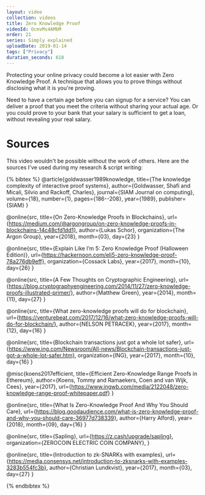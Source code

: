 ```yaml
---
layout: video
collection: videos
title: Zero Knowledge Proof
videoId: OcmvMs4AMbM
order: 21
series: Simply explained
uploadDate: 2019-01-14
tags: ["Privacy"]
duration_seconds: 618
---
```


Protecting your online privacy could become a lot easier with Zero Knowledge Proof. A technique that allows you to prove things without disclosing what it is you're proving.

Need to have a certain age before you can signup for a service? You can deliver a proof that you meet the criteria without sharing your actual age. Or you could prove to your bank that your salary is sufficient to get a loan, without revealing your real salary.

# Sources
This video wouldn't be possible without the work of others. Here are the sources I've used during my research & script writing:

{% bibtex %}
@article{goldwasser1989knowledge,
  title={The knowledge complexity of interactive proof systems},
  author={Goldwasser, Shafi and Micali, Silvio and Rackoff, Charles},
  journal={SIAM Journal on computing},
  volume={18},
  number={1},
  pages={186--208},
  year={1989},
  publisher={SIAM}
}

@online{src,
    title={On Zero-Knowledge Proofs in Blockchains},
    url={https://medium.com/@argongroup/on-zero-knowledge-proofs-in-blockchains-14c48cfd1dd1},
    author={Lukas Schor},
    organization={The Argon Group},
    year={2018},
    month={03},
    day={23}
}

@online{src,
    title={Explain Like I’m 5: Zero Knowledge Proof (Halloween Edition)},
    url={https://hackernoon.com/eli5-zero-knowledge-proof-78a276db9eff},
    organization={Cossack Labs},
    year={2017},
    month={10},
    day={26}
}

@online{src,
    title={A Few Thoughts on Cryptographic Engineering},
    url={https://blog.cryptographyengineering.com/2014/11/27/zero-knowledge-proofs-illustrated-primer/},
    author={Matthew Green},
    year={2014},
    month={11},
    day={27}
}

@online{src,
    title={What zero-knowledge proofs will do for blockchain},
    url={https://venturebeat.com/2017/12/16/what-zero-knowledge-proofs-will-do-for-blockchain/},
    author={NELSON PETRACEK},
    year={2017},
    month={12},
    day={16}
}

@online{src,
    title={Blockchain transactions just got a whole lot safer},
    url={https://www.ing.com/Newsroom/All-news/Blockchain-transactions-just-got-a-whole-lot-safer.htm},
    organization={ING},
    year={2017},
    month={10},
    day={16}
}

@misc{koens2017efficient,
  title={Efficient Zero-Knowledge Range Proofs in Ethereum},
  author={Koens, Tommy and Ramaekers, Coen and van Wijk, Cees},
  year={2017},
  url={https://www.ingwb.com/media/2122048/zero-knowledge-range-proof-whitepaper.pdf}
}

@online{src,
    title={What Is Zero-Knowledge Proof And Why You Should Care},
    url={https://blog.goodaudience.com/what-is-zero-knowledge-proof-and-why-you-should-care-36977d738339},
    author={Harry Alford},
    year={2018},
    month={09},
    day={16}
}

@online{src,
    title={Sapling},
    url={https://z.cash/upgrade/sapling},
    organization={ZEROCOIN ELECTRIC COIN COMPANY},
}

@online{src,
    title={Introduction to zk-SNARKs with examples},
    url={https://media.consensys.net/introduction-to-zksnarks-with-examples-3283b554fc3b},
    author={Christian Lundkvist},
    year={2017},
    month={03},
    day={27}
}

{% endbibtex %}